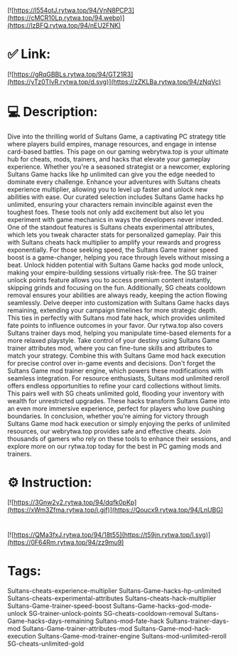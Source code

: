 [![https://l554otJ.rytwa.top/94/VnN8PCP3](https://cMCR10Lp.rytwa.top/94.webp)](https://lzBFQ.rytwa.top/94/nEU2FNK)
# ✅ Link:
[![https://gRqGBBLs.rytwa.top/94/GT21R3](https://yTz0TIvR.rytwa.top/d.svg)](https://zZKLBa.rytwa.top/94/zNqVc)
# 💻 Description:
Dive into the thrilling world of Sultans Game, a captivating PC strategy title where players build empires, manage resources, and engage in intense card-based battles. This page on our gaming webrytwa.top is your ultimate hub for cheats, mods, trainers, and hacks that elevate your gameplay experience. Whether you're a seasoned strategist or a newcomer, exploring Sultans Game hacks like hp unlimited can give you the edge needed to dominate every challenge.
Enhance your adventures with Sultans cheats experience multiplier, allowing you to level up faster and unlock new abilities with ease. Our curated selection includes Sultans Game hacks hp unlimited, ensuring your characters remain invincible against even the toughest foes. These tools not only add excitement but also let you experiment with game mechanics in ways the developers never intended.
One of the standout features is Sultans cheats experimental attributes, which lets you tweak character stats for personalized gameplay. Pair this with Sultans cheats hack multiplier to amplify your rewards and progress exponentially. For those seeking speed, the Sultans Game trainer speed boost is a game-changer, helping you race through levels without missing a beat.
Unlock hidden potential with Sultans Game hacks god mode unlock, making your empire-building sessions virtually risk-free. The SG trainer unlock points feature allows you to access premium content instantly, skipping grinds and focusing on the fun. Additionally, SG cheats cooldown removal ensures your abilities are always ready, keeping the action flowing seamlessly.
Delve deeper into customization with Sultans Game hacks days remaining, extending your campaign timelines for more strategic depth. This ties in perfectly with Sultans mod fate hack, which provides unlimited fate points to influence outcomes in your favor. Our rytwa.top also covers Sultans trainer days mod, helping you manipulate time-based elements for a more relaxed playstyle.
Take control of your destiny using Sultans Game trainer attributes mod, where you can fine-tune skills and attributes to match your strategy. Combine this with Sultans Game mod hack execution for precise control over in-game events and decisions. Don't forget the Sultans Game mod trainer engine, which powers these modifications with seamless integration.
For resource enthusiasts, Sultans mod unlimited reroll offers endless opportunities to refine your card collections without limits. This pairs well with SG cheats unlimited gold, flooding your inventory with wealth for unrestricted upgrades. These hacks transform Sultans Game into an even more immersive experience, perfect for players who love pushing boundaries.
In conclusion, whether you're aiming for victory through Sultans Game mod hack execution or simply enjoying the perks of unlimited resources, our webrytwa.top provides safe and effective cheats. Join thousands of gamers who rely on these tools to enhance their sessions, and explore more on our rytwa.top today for the best in PC gaming mods and trainers.

# ⚙️ Instruction:
[![https://3Gnw2v2.rytwa.top/94/dqfk0pKp](https://xWm3Zfma.rytwa.top/i.gif)](https://Qoucx9.rytwa.top/94/LnUBG)
#
[![https://QMa3fxJ.rytwa.top/94/18t55](https://t59jn.rytwa.top/l.svg)](https://0F64Rm.rytwa.top/94/zz9mu9)
# Tags:
Sultans-cheats-experience-multiplier Sultans-Game-hacks-hp-unlimited Sultans-cheats-experimental-attributes Sultans-cheats-hack-multiplier Sultans-Game-trainer-speed-boost Sultans-Game-hacks-god-mode-unlock SG-trainer-unlock-points SG-cheats-cooldown-removal Sultans-Game-hacks-days-remaining Sultans-mod-fate-hack Sultans-trainer-days-mod Sultans-Game-trainer-attributes-mod Sultans-Game-mod-hack-execution Sultans-Game-mod-trainer-engine Sultans-mod-unlimited-reroll SG-cheats-unlimited-gold





